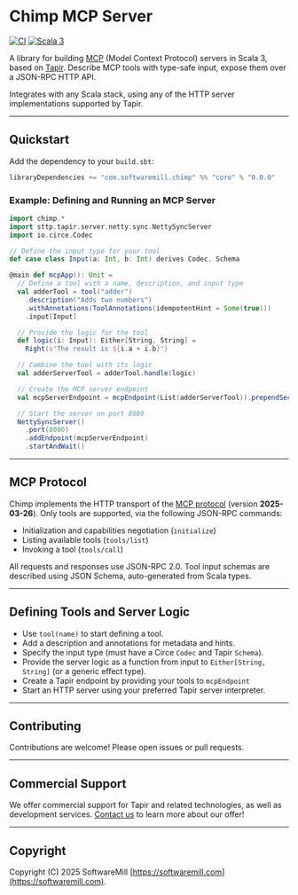 # Chimp MCP Server

[![CI](https://github.com/softwaremill/chimp/actions/workflows/ci.yml/badge.svg)](https://github.com/softwaremill/chimp/actions/workflows/ci.yml)
[![Scala 3](https://img.shields.io/badge/scala-3.3.6-blue.svg)](https://www.scala-lang.org/)

A library for building [MCP](#mcp-protocol) (Model Context Protocol) servers in Scala 3, based on [Tapir](https://tapir.softwaremill.com/). Describe MCP tools with type-safe input, expose them over a JSON-RPC HTTP API. 

Integrates with any Scala stack, using any of the HTTP server implementations supported by Tapir.

---

## Quickstart

Add the dependency to your `build.sbt`:

```scala
libraryDependencies += "com.softwaremill.chimp" %% "core" % "0.0.0"
```

### Example: Defining and Running an MCP Server

```scala
import chimp.*
import sttp.tapir.server.netty.sync.NettySyncServer
import io.circe.Codec

// Define the input type for your tool
def case class Input(a: Int, b: Int) derives Codec, Schema

@main def mcpApp(): Unit =
  // Define a tool with a name, description, and input type
  val adderTool = tool("adder")
    .description("Adds two numbers")
    .withAnnotations(ToolAnnotations(idempotentHint = Some(true)))
    .input[Input]

  // Provide the logic for the tool
  def logic(i: Input): Either[String, String] =
    Right(s"The result is ${i.a + i.b}")

  // Combine the tool with its logic
  val adderServerTool = adderTool.handle(logic)

  // Create the MCP server endpoint
  val mcpServerEndpoint = mcpEndpoint(List(adderServerTool)).prependSecurityIn("jsonrpc")

  // Start the server on port 8080
  NettySyncServer()
    .port(8080)
    .addEndpoint(mcpServerEndpoint)
    .startAndWait()
```

---

## MCP Protocol

Chimp implements the HTTP transport of the [MCP protocol](https://modelcontextprotocol.io/specification/2025-03-26) (version **2025-03-26**). Only tools are supported, via the following JSON-RPC commands:

- Initialization and capabilities negotiation (`initialize`)
- Listing available tools (`tools/list`)
- Invoking a tool (`tools/call`)

All requests and responses use JSON-RPC 2.0. Tool input schemas are described using JSON Schema, auto-generated from Scala types.

---

## Defining Tools and Server Logic

- Use `tool(name)` to start defining a tool.
- Add a description and annotations for metadata and hints.
- Specify the input type (must have a Circe `Codec` and Tapir `Schema`).
- Provide the server logic as a function from input to `Either[String, String]` (or a generic effect type).
- Create a Tapir endpoint by providing your tools to `mcpEndpoint` 
- Start an HTTP server using your preferred Tapir server interpreter.

---

## Contributing

Contributions are welcome! Please open issues or pull requests.

---

## Commercial Support

We offer commercial support for Tapir and related technologies, as well as development services. [Contact us](https://softwaremill.com) to learn more about our offer!

---

## Copyright

Copyright (C) 2025 SoftwareMill [https://softwaremill.com](https://softwaremill.com).